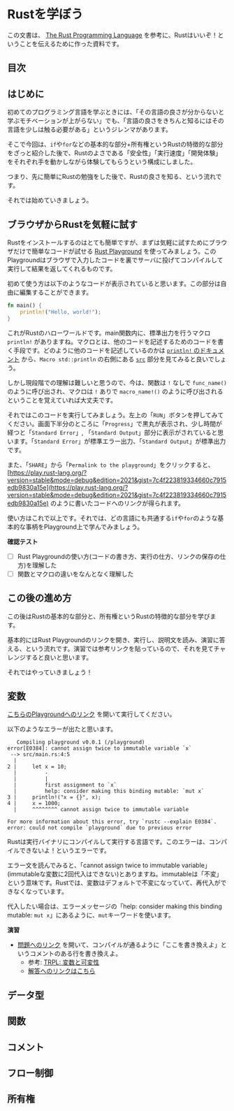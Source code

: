 # Rustを学ぼう

この文書は、 [The Rust Programming Language](https://doc.rust-lang.org/book/) を参考に、Rustはいいぞ！ということを伝えるために作った資料です。

## 目次

<!-- toc -->

## はじめに

初めてのプログラミング言語を学ぶときには、「その言語の良さが分からないと学ぶモチベーションが上がらない」でも、「言語の良さをきちんと知るにはその言語を少しは触る必要がある」というジレンマがあります。

そこで今回は、`if`や`for`などの基本的な部分+所有権というRustの特徴的な部分をざっと紹介した後で、Rustのよさである「安全性」「実行速度」「開発体験」をそれぞれ手を動かしながら体験してもらうという構成にしました。

つまり、先に簡単にRustの勉強をした後で、Rustの良さを知る、という流れです。

それでは始めていきましょう。

## ブラウザからRustを気軽に試す

Rustをインストールするのはとても簡単ですが、まずは気軽に試すためにブラウザだけで簡単なコードが試せる [Rust Playground](https://play.rust-lang.org/) を使ってみましょう。このPlaygroundはブラウザで入力したコードを裏でサーバに投げてコンパイルして実行して結果を返してくれるものです。

初めて使う方は以下のようなコードが表示されていると思います。この部分は自由に編集することができます。

```rs
fn main() {
    println!("Hello, world!");
}
```

これがRustのハローワールドです。main関数内に、標準出力を行うマクロ `println!` がありますね。マクロとは、他のコードを記述するためのコードを書く手段です。どのように他のコードを記述しているのかは [`println!` のドキュメント](https://doc.rust-lang.org/std/macro.println.html) から、`Macro std::println` の右側にある [`src`](https://doc.rust-lang.org/src/std/macros.rs.html#94-99) 部分を見てみると良いでしょう。

しかし現段階での理解は難しいと思うので、今は、関数は `!` なしで `func_name()` のように呼び出され、マクロは `!` ありで `macro_name!()` のように呼び出されるということを覚えていれば大丈夫です。

それではこのコードを実行してみましょう。左上の「`RUN`」ボタンを押してみてください。画面下半分のところに「`Progress`」で黒丸が表示され、少し時間が経つと「`Standard Error`」, 「`Standard Output`」部分に表示がされていると思います。「`Standard Error`」が標準エラー出力、「`Standard Output`」が標準出力です。

また、「`SHARE`」から「`Permalink to the playground`」をクリックすると、 [https://play.rust-lang.org/?version=stable&mode=debug&edition=2021&gist=7c4f223819334660c7915edb9830a15e](https://play.rust-lang.org/?version=stable&mode=debug&edition=2021&gist=7c4f223819334660c7915edb9830a15e) のように書いたコードへのリンクが得られます。

使い方はこれで以上です。それでは、どの言語にも共通する`if`や`for`のような基本的な事柄をPlayground上で学んでみましょう。

<!-- TODO: もう少し例を追加する、実行について述べる、所有権の例を出してコンパイルエラーに慣れさせる -->

**確認テスト**

- [ ] Rust Playgroundの使い方(コードの書き方、実行の仕方、リンクの保存の仕方)を理解した
- [ ] 関数とマクロの違いをなんとなく理解した

## この後の進め方

この後はRustの基本的な部分と、所有権というRustの特徴的な部分を学びます。

基本的にはRust Playgroundのリンクを開き、実行し、説明文を読み、演習に答える、という流れです。演習では参考リンクを貼っているので、それを見てチャレンジすると良いと思います。

それではやっていきましょう！

## 変数

[こちらのPlaygroundへのリンク](https://play.rust-lang.org/?version=stable&mode=debug&edition=2021&gist=473312ffaf20421980b8dd174b4a59ef) を開いて実行してください。

以下のようなエラーが出たと思います。

```
   Compiling playground v0.0.1 (/playground)
error[E0384]: cannot assign twice to immutable variable `x`
 --> src/main.rs:4:5
  |
2 |     let x = 10;
  |         -
  |         |
  |         first assignment to `x`
  |         help: consider making this binding mutable: `mut x`
3 |     println!("x = {}", x);
4 |     x = 1000;
  |     ^^^^^^^^ cannot assign twice to immutable variable

For more information about this error, try `rustc --explain E0384`.
error: could not compile `playground` due to previous error
```

Rustは実行バイナリにコンパイルして実行する言語です。このエラーは、コンパイルできないよ！というエラーです。

エラー文を読んでみると、「cannot assign twice to immutable variable」(immutableな変数に2回代入はできない)とありますね。immutableは「不変」という意味です。Rustでは、変数はデフォルトで不変になっていて、再代入ができなくなっています。

代入したい場合は、エラーメッセージの「help: consider making this binding mutable: `mut x`」にあるように、`mut`キーワードを使います。

**演習**

- [問題へのリンク](https://play.rust-lang.org/?version=stable&mode=debug&edition=2021&gist=35bb2c56c87d81d52d4a071d49add48a) を開いて、コンパイルが通るように「ここを書き換えよ」というコメントのある行を書き換えよ。
  - 参考: [TRPL: 変数と可変性](https://doc.rust-jp.rs/book-ja/ch03-01-variables-and-mutability.html)
  - [解答へのリンクはこちら](https://play.rust-lang.org/?version=stable&mode=debug&edition=2021&gist=a6ff551ed8151ceb8a36784cc2dc39b9)

## データ型

## 関数

## コメント

## フロー制御

## 所有権


